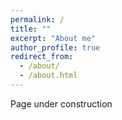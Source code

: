 ```yaml
---
permalink: /
title: ""
excerpt: "About me"
author_profile: true
redirect_from: 
  - /about/
  - /about.html
---
```


Page under construction
